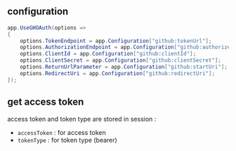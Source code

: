 ## configuration


```csharp
app.UseGHOAuth(options =>
{
    options.TokenEndpoint = app.Configuration["github:tokenUrl"];
    options.AuthorizationEndpoint = app.Configuration["github:authorizeUrl"];
    options.ClientId = app.Configuration["github:clientId"];
    options.ClientSecret = app.Configuration["github:clientSecret"];
    options.ReturnUrlParameter = app.Configuration["github:startUri"];
    options.RedirectUri = app.Configuration["github:redirectUri"];
});
```

## get access token

access token and token type are stored in session :
 * ```accessToken``` : for access token
 * ```tokenType``` : for token type (bearer)